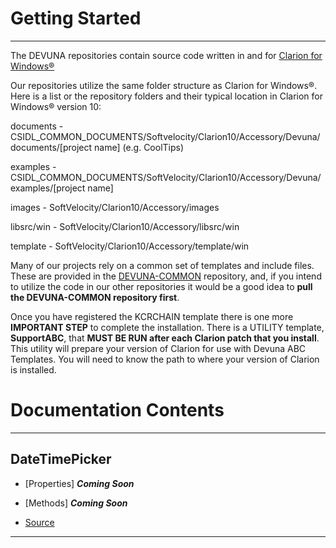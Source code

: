 # Getting Started #

----------

The DEVUNA repositories contain source code written in and for [Clarion for Windows®](http://www.SoftVelocity.com)

Our repositories utilize the same folder structure as Clarion for Windows®.  Here is a list or the repository folders and their typical location in Clarion for Windows® version 10:

documents - CSIDL\_COMMON_DOCUMENTS/Softvelocity/Clarion10/Accessory/Devuna/documents/[project name] (e.g. CoolTips)

examples - CSIDL\_COMMON_DOCUMENTS/SoftVelocity/Clarion10/Accessory/Devuna/examples/[project name]

images - SoftVelocity/Clarion10/Accessory/images

libsrc/win - SoftVelocity/Clarion10/Accessory/libsrc/win

template - SoftVelocity/Clarion10/Accessory/template/win

Many of our projects rely on a common set of templates and include files.  These are provided in the [DEVUNA-COMMON](https://github.com/Devuna/Devuna-Common) repository, and, if you intend to utilize the code in our other repositories it would be a good idea to **pull the DEVUNA-COMMON repository first**.

Once you have registered the KCRCHAIN template there is one more **IMPORTANT STEP** to complete the installation.
There is a UTILITY template, **SupportABC**, that **MUST BE RUN after each Clarion patch that you install**. This utility will prepare your version of Clarion for use with Devuna ABC Templates. You will need to know the path to where your version of Clarion is installed.

# Documentation Contents #
--------

## DateTimePicker

* [Properties] ***Coming Soon*** 

* [Methods] ***Coming Soon*** 

* [Source](https://github.com/Devuna/Devuna-DateTimePicker)

----------

